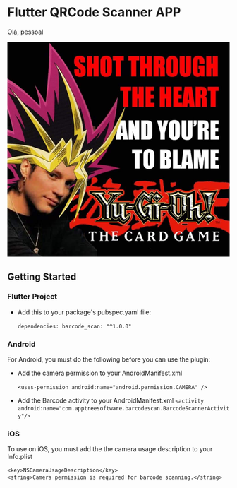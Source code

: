 # Flutter QRCode Scanner APP

Olá, pessoal

![Image](fa.png)

## Getting Started

### Flutter Project

* Add this to your package's pubspec.yaml file:

  `dependencies: barcode_scan: "^1.0.0"`

### Android

For Android, you must do the following before you can use the plugin:

* Add the camera permission to your AndroidManifest.xml

  `<uses-permission android:name="android.permission.CAMERA" />`

* Add the Barcode activity to your AndroidManifest.xml
  `<activity android:name="com.apptreesoftware.barcodescan.BarcodeScannerActivity"/>`

### iOS

To use on iOS, you must add the the camera usage description to your Info.plist

    <key>NSCameraUsageDescription</key>
    <string>Camera permission is required for barcode scanning.</string>

